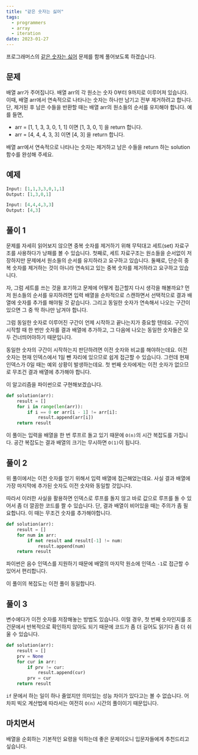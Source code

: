 ```yaml
---
title: "같은 숫자는 싫어"
tags:
  - programmers
  - array
  - iteration
date: 2023-01-27
---
```


프로그래머스의 [같은 숫자는 싫어](https://school.programmers.co.kr/learn/courses/30/lessons/12906) 문제를 함께 풀어보도록 하겠습니다.

## 문제

배열 arr가 주어집니다. 배열 arr의 각 원소는 숫자 0부터 9까지로 이루어져 있습니다. 이때, 배열 arr에서 연속적으로 나타나는 숫자는 하나만 남기고 전부 제거하려고 합니다. 단, 제거된 후 남은 수들을 반환할 때는 배열 arr의 원소들의 순서를 유지해야 합니다. 예를 들면,

- arr = [1, 1, 3, 3, 0, 1, 1] 이면 [1, 3, 0, 1] 을 return 합니다.
- arr = [4, 4, 4, 3, 3] 이면 [4, 3] 을 return 합니다.

배열 arr에서 연속적으로 나타나는 숫자는 제거하고 남은 수들을 return 하는 solution 함수를 완성해 주세요.

## 예제

```py
Input: [1,1,3,3,0,1,1]
Output: [1,3,0,1]
```

```py
Input: [4,4,4,3,3]
Output: [4,3]
```

## 풀이 1

문제를 자세히 읽어보지 않으면 중복 숫자를 제거하기 위해 무턱대고 세트(set) 자료구조를 사용하다가 낭패를 볼 수 있습니다.
첫째로, 세트 자료구조는 원소들을 순서없이 저장하지만 문제에서 원소들의 순서를 유지하라고 요구하고 있습니다.
둘째로, 단순히 중복 숫자를 제거하는 것이 아니라 연속되고 있는 중복 숫자를 제거하라고 요구하고 있습니다.

자, 그럼 세트를 쓰는 것을 포기하고 문제에 어떻게 접근할지 다시 생각을 해볼까요?
먼저 원소들의 순서를 유지하려면 입력 배열을 순차적으로 스캔하면서 선택적으로 결과 배열에 숫자를 추가를 해야될 것 같습니다.
그리고 동일한 숫자가 연속해서 나오는 구간이 있으면 그 중 딱 하나만 남겨야 합니다.

그럼 동일한 숫자로 이루어진 구간이 언제 시작하고 끝나는지가 중요할 텐데요.
구간이 시작할 때 한 번만 숫자를 결과 배열에 추가하고, 그 다음에 나오는 동일한 숫자들은 모두 건너띄어야하기 때문입니다.

동일한 숫자의 구간이 시작하는지 판단하려면 이전 숫자와 비교를 해야하는데요.
이전 숫자는 현재 인덱스에서 1일 뺀 자리에 있으므로 쉽게 접근할 수 있습니다.
그런데 현재 인덱스가 0일 때는 예외 상황이 발생하는데요.
첫 번째 숫자에게는 이전 숫자가 없으므로 무조건 결과 배열에 추가해야 합니다.

이 알고리즘을 파이썬으로 구현해보겠습니다.

```py
def solution(arr):
    result = []
    for i in range(len(arr)):
        if i == 0 or arr[i - 1] != arr[i]:
            result.append(arr[i])
    return result
```

이 풀이는 입력을 배열을 한 번 루프르 돌고 있기 때문에 `O(n)`의 시간 복잡도를 가집니다.
공간 복잡도는 결과 배열의 크기는 무시하면 `O(1)`이 됩니다.

## 풀이 2

위 풀이에서는 이전 숫자를 얻기 위해서 입력 배열에 접근해었는데요.
사실 결과 배열에 가장 마지막에 추가된 숫자도 이전 숫자와 동일할 것입니다.

따라서 이러한 사실을 활용하면 인덱스로 루프를 돌지 않고 바로 값으로 루프를 돌 수 있어서 좀 더 깔끔한 코드를 짤 수 있습니다.
단, 결과 배열이 비어있을 때는 주의가 좀 필요합니다.
이 때는 무조건 숫자를 추가해야합니다.

```py
def solution(arr):
    result = []
    for num in arr:
        if not result and result[-1] != num:
            result.append(num)
    return result
```

파이썬은 음수 인덱스를 지원하기 때문에 배열의 마지막 원소에 인덱스 `-1`로 접근할 수 있어서 편리합니다.

이 풀이의 복잡도는 이전 풀이 동일합니다.

## 풀이 3

변수에다가 이전 숫자를 저장해놓는 방법도 있습니다.
이럴 경우, 첫 번째 숫자인지를 조건문에서 반복적으로 확인하지 않아도 되기 때문에 코드가 좀 더 길어도 읽기다 좀 더 쉬울 수 있습니다.

```py
def solution(arr):
    result = []
    prv = None
    for cur in arr:
        if prv != cur:
            result.append(cur)
        prv = cur
    return result
```

`if` 문에서 하는 일이 하나 줄었지만 의미있는 성능 차이가 있다고는 볼 수 없습니다.
어차피 빅오 계산법에 따라서는 여전히 `O(n)` 시간의 풀이이기 때문입니다.

## 마치면서

배열을 순회하는 기본적인 요령을 익하는데 좋은 문제이오니 입문자들에게 추천드리고 싶습니다.
